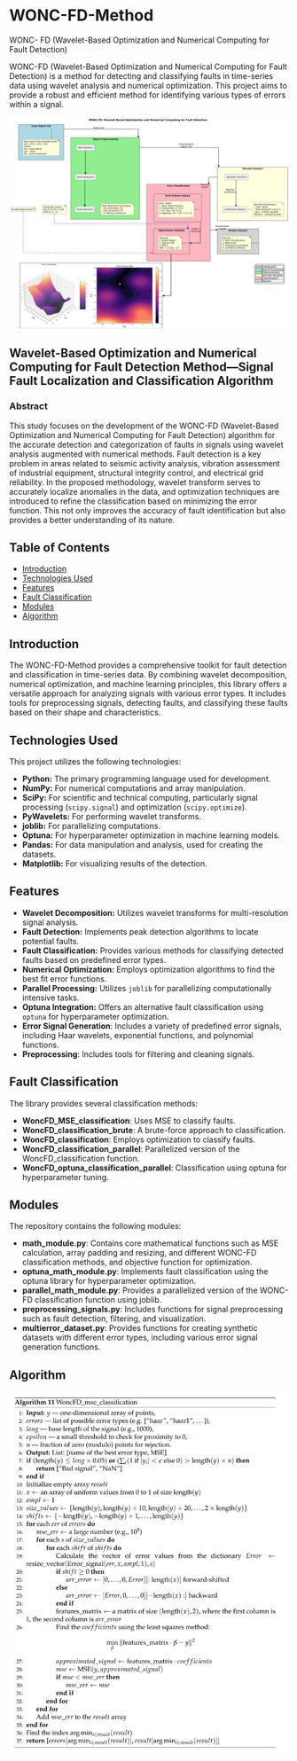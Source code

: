 # WONC-FD-Method
WONC- FD (Wavelet-Based Optimization and Numerical Computing for Fault Detection)

WONC-FD (Wavelet-Based Optimization and Numerical Computing for Fault Detection) is a method for detecting and classifying faults in time-series data using wavelet analysis and numerical optimization. This project aims to provide a robust and efficient method for identifying various types of errors within a signal.

<img width="800px" src="https://github.com/NekkittAY/WONC-FD-Method/blob/main/doc/Algorithm.png"/>

## Wavelet-Based Optimization and Numerical Computing for Fault Detection Method—Signal Fault Localization and Classification Algorithm

### Abstract

This study focuses on the development of the WONC-FD (Wavelet-Based Optimization and Numerical Computing for Fault Detection) algorithm for the accurate detection and categorization of faults in signals using wavelet analysis augmented with numerical methods. Fault detection is a key problem in areas related to seismic activity analysis, vibration assessment of industrial equipment, structural integrity control, and electrical grid reliability. In the proposed methodology, wavelet transform serves to accurately localize anomalies in the data, and optimization techniques are introduced to refine the classification based on minimizing the error function. This not only improves the accuracy of fault identification but also provides a better understanding of its nature.

## Table of Contents

- [Introduction](#introduction)
- [Technologies Used](#technologies-used)
- [Features](#features)
- [Fault Classification](#fault-classification)
- [Modules](#modules)
- [Algorithm](#algorithm)

## Introduction

The WONC-FD-Method provides a comprehensive toolkit for fault detection and classification in time-series data. By combining wavelet decomposition, numerical optimization, and machine learning principles, this library offers a versatile approach for analyzing signals with various error types. It includes tools for preprocessing signals, detecting faults, and classifying these faults based on their shape and characteristics.

## Technologies Used

This project utilizes the following technologies:

*   **Python:** The primary programming language used for development.
*   **NumPy:** For numerical computations and array manipulation.
*   **SciPy:** For scientific and technical computing, particularly signal processing (`scipy.signal`) and optimization (`scipy.optimize`).
*   **PyWavelets:** For performing wavelet transforms.
*   **joblib:** For parallelizing computations.
*   **Optuna:** For hyperparameter optimization in machine learning models.
*   **Pandas:** For data manipulation and analysis, used for creating the datasets.
*  **Matplotlib:** For visualizing results of the detection.

## Features

- **Wavelet Decomposition:** Utilizes wavelet transforms for multi-resolution signal analysis.
- **Fault Detection:** Implements peak detection algorithms to locate potential faults.
- **Fault Classification:** Provides various methods for classifying detected faults based on predefined error types.
- **Numerical Optimization:** Employs optimization algorithms to find the best fit error functions.
- **Parallel Processing:** Utilizes `joblib` for parallelizing computationally intensive tasks.
- **Optuna Integration:** Offers an alternative fault classification using `optuna` for hyperparameter optimization.
- **Error Signal Generation**: Includes a variety of predefined error signals, including Haar wavelets, exponential functions, and polynomial functions.
- **Preprocessing**: Includes tools for filtering and cleaning signals.

## Fault Classification

The library provides several classification methods:

- **WoncFD_MSE_classification**: Uses MSE to classify faults.
- **WoncFD_classification_brute**: A brute-force approach to classification.
- **WoncFD_classification**: Employs optimization to classify faults.
- **WoncFD_classification_parallel**: Parallelized version of the WoncFD_classification function.
- **WoncFD_optuna_classification_parallel**: Classification using optuna for hyperparameter tuning.

## Modules

The repository contains the following modules:

- **math_module.py**: Contains core mathematical functions such as MSE calculation, array padding and resizing, and different WONC-FD classification methods, and objective function for optimization.
- **optuna_math_module.py**: Implements fault classification using the optuna library for hyperparameter optimization.
- **parallel_math_module.py**: Provides a parallelized version of the WONC-FD classification function using joblib.
- **preprocessing_signals.py**: Includes functions for signal preprocessing such as fault detection, filtering, and visualization.
- **multierror_dataset.py**: Provides functions for creating synthetic datasets with different error types, including various error signal generation functions.

## Algorithm

<img width="800px" src="https://github.com/NekkittAY/WONC-FD-Method/blob/main/doc/WONC-FD_Algorithm.png"/>
